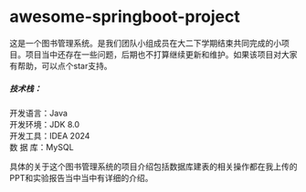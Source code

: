 # awesome-springboot-project
这是一个图书管理系统。是我们团队小组成员在大二下学期结束共同完成的小项目。项目当中还存在一些问题，后期也不打算继续更新和维护。如果该项目对大家有帮助，可以点个star支持。
##### 技术栈：
开发语言：Java
<br>
开发环境：JDK 8.0
<br>
开发工具：IDEA 2024
<br>
数  据  库：MySQL

具体的关于这个图书管理系统的项目介绍包括数据库建表的相关操作都在我上传的PPT和实验报告当中当中有详细的介绍。<br>


